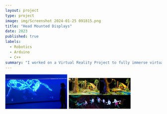 ```yaml
---
layout: project
type: project
image: img/Screenshot 2024-01-25 091815.png
title: "Head Mounted Displays"
date: 2023
published: true
labels:
  - Robotics
  - Arduino
  - C++
summary: "I worked on a Virtual Reality Project to fully immerse virtual reality using head mounted display."
---
```


<div class="text-center p-4">
  <img width="200px" src="../img/Screenshot 2024-01-25 091536.png" class="img-thumbnail" >
  <img width="200px" src="../img/Create(x) program.png" class="img-thumbnail" >
</div>

   
